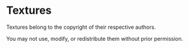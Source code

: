 # Textures
Textures belong to the copyright of their respective authors.

You may not use, modify, or redistribute them without prior permission.